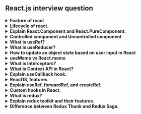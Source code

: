 <h2> React.js interview question </h2>

<details>
<summary><b>Feature of react</b></summary>

* JSX (JavaScript Syntax Extension)
* Virtual DOM
* One-way data binding
* Performance
* Extensions
* Conditional statements
* Components
* Simplicity

</details>

<details>
<summary><b>Lifecycle of react.</b></summary>

In React, each component goes through a lifecycle from creation to deletion. This lifecycle can be divided into three main phases:

1. **Mounting**: This is the phase in which the component is being created and inserted into the DOM. The methods called in this phase are:
    - `constructor()`: This method is called before the component is mounted.
    - `static getDerivedStateFromProps()`: This method is called right before rendering the output.
    - `render()`: This method is required and will always be called, it returns the JSX to render.
    - `componentDidMount()`: This method is called after the component output has been rendered to the DOM.

2. **Updating**: This is the phase in which the component is re-rendered as a result of changes to either its props or state. The methods called in this phase are:
    - `static getDerivedStateFromProps()`: This method is the first method called during the update phase.
    - `shouldComponentUpdate()`: This method determines if the component should be updated.
    - `render()`: This method returns the updated JSX.
    - `getSnapshotBeforeUpdate()`: This method is called right before the updated output is committed to the DOM.
    - `componentDidUpdate()`: This method is called after the updated output is committed to the DOM.

3. **Unmounting**: This is the final phase in which the component is being removed from the DOM. The method called in this phase is:
    - `componentWillUnmount()`: This method is called immediately before the component is unmounted and destroyed.

In addition to these, there is one more phase called "Error Handling" for catching errors anywhere in the child component tree. The methods in this phase are:
- `static getDerivedStateFromError()`: This method is called during the "render" phase, so side-effects are not permitted.
- `componentDidCatch()`: This method is called during the "commit" phase, so side-effects are permitted.

These lifecycle methods provide hooks to run code at key times in a component's lifecycle.

In functional components, the lifecycle methods of class components are replaced by React Hooks. Here’s how you can think of them in terms of class lifecycle methods:

componentDidMount: This lifecycle method is replaced by the useEffect hook in functional components. If you pass an empty array [] as the second argument to useEffect, it acts like componentDidMount, meaning the effect function will run once after the initial render.

componentDidUpdate: This lifecycle method is also replaced by the useEffect hook. If you pass a value or values in the array as the second argument to useEffect, the effect function will run when those values change.

componentWillUnmount: This lifecycle method is replaced by the cleanup function in useEffect. The cleanup function will run when the component unmounts, similar to componentWillUnmount.

Here’s an example of how these hooks can be used in a functional component:
```js
import React, { useState, useEffect } from 'react';

function MyComponent() {
  const [count, setCount] = useState(0);

  // Similar to componentDidMount and componentDidUpdate:
  useEffect(() => {
    // Update the document title using the browser API
    document.title = `You clicked ${count} times`;

    // Similar to componentWillUnmount:
    return () => {
      document.title = 'React App';
    };
  }, [count]); // Only re-run the effect if count changes

  return (
    <div>
      <p>You clicked {count} times</p>
      <button onClick={() => setCount(count + 1)}>
        Click me
      </button>
    </div>
  );
}
```

In this example, useState is used to declare a new state variable count, and useEffect is used to perform side effects in the component. The effect updates the document title whenever count changes, and resets the title when the component unmounts.
</details>

<details>
<summary><b>Explain React.Component and React.PureComponent.</b></summary>

In React, there are two types of components: `React.Component` and `React.PureComponent`. The main difference between them lies in the way they handle updates and re-rendering.

- **React.Component**: This is the base class for React components. When state or props change, a component re-renders. However, `React.Component` does not implement `shouldComponentUpdate()`, so the component re-renders by default whenever `forceUpdate()` is called or when parent components pass new props.

```js
import React from 'react';

class MyComponent extends React.Component {
  constructor(props) {
    super(props);
    this.state = { count: 0 };
  }

  incrementCount = () => {
    this.setState({ count: this.state.count + 1 });
  };

  render() {
    return (
      <div>
        <p>Count: {this.state.count}</p>
        <button onClick={this.incrementCount}>Increment</button>
      </div>
    );
  }
}
```
- **React.PureComponent**: This is similar to `React.Component`, but it implements `shouldComponentUpdate()` with a shallow prop and state comparison. This means `React.PureComponent` only re-renders if there are changes in state or props. It does a shallow comparison of the current props and state against the new set of props and state. If the props and state are the same, `React.PureComponent` prevents the re-render, potentially improving performance.

```js
import React from 'react';

class MyPureComponent extends React.PureComponent {
  constructor(props) {
    super(props);
    this.state = { count: 0 };
  }

  incrementCount = () => {
    this.setState({ count: this.state.count + 1 });
  };

  render() {
    return (
      <div>
        <p>Count: {this.state.count}</p>
        <button onClick={this.incrementCount}>Increment</button>
      </div>
    );
  }
}
```

In these examples, both MyComponent and MyPureComponent have a count state that increments when a button is clicked. The difference is that MyPureComponent (which extends React.PureComponent) will not re-render if the props and state are the same, potentially improving performance.


You might choose to use `React.PureComponent` over `React.Component` if:
- State/Props should be an immutable object.
- State/Props should not have a hierarchy.
- You should call `forceUpdate()` when data changes.

However, you should be aware that `React.PureComponent`'s shallow comparison only checks if the references have changed, not the actual data. So, if you have complex data structures, you might need to implement your own `shouldComponentUpdate()` method or use libraries like Immutable.js to create immutable data structures.

In summary, the choice between `React.Component` and `React.PureComponent` depends on the specific requirements of your component and the performance needs of your application.
</details>

<details>
<summary><b>Controlled component and Uncontrolled component</b></summary>

* Controlled Components:

  These are the components where the state and behaviors are controlled by Parent components.
  In React, Controlled Components are those in which form’s data is handled by the component’s state.
  It takes its current value through props and makes changes through callbacks like onClick, onChange, etc.
  A parent component manages its own state and passes the new values as props to the controlled component.

* Uncontrolled Components:

  Uncontrolled components are the ones having control of their own state and manage the behaviors on themselves.
  Uncontrolled Components are the components that are not controlled by the React state and are handled by the DOM (Document Object Model).
  So in order to access any value that has been entered we take the help of refs.

Here is an example of each:

Controlled Component:
```js
import { useState } from "react";
function App () {
    const [name, setName] = useState ("");
    function handleSubmit () {
        alert (`Name: $ {name}`);
    }
    return (
        <form onSubmit= {handleSubmit}>
            <label>Name:</label>
            <input type="text" name="name" value={name} onChange={e => setName(e.target.value)} />
            <button type="submit">Submit</button>
        </form>
    );
}
export default App;
```

Uncontrolled Component:
```js
import React, { useRef } from "react";
function App () {
    const inputRef = useRef (null);
    function handleSubmit () {
        alert (`Name: $ {inputRef.current.value}`);
    }
    return (
        <form onSubmit= {handleSubmit}>
            <label>Name :</label>
            <input type="text" name="name" ref= {inputRef} />
            <button type="submit">Submit</button>
        </form>
    );
}
export default App;
```

In summary, controlled and uncontrolled components are two different approaches to managing the state of React components. Controlled components are useful when you need to manage the state of a component from a parent component, while uncontrolled components are useful when you need to manage the state of a component internally.

</details>

<details>
<summary><b>What is useRef?</b></summary>
useRef is a React Hook that lets you reference a value that’s not needed for rendering. It returns a mutable ref object whose .current property is initialized to the passed argument (initialValue). The returned object will persist for the full lifetime of the component.

Here are some key points about useRef:

* It’s used to store a mutable value that does not cause a re-render when updated.
* It can be used to access a DOM element directly.
* Changing a ref does not trigger a re-render, making refs perfect for storing information that doesn’t affect the visual output of your component.
* You can mutate the ref.current property. However, if it holds an object that is used for rendering (for example, a piece of your state), then you shouldn’t mutate that object.
* When you change the ref.current property, React does not re-render your component. React is not aware of when you change it because a ref is a plain JavaScript object.
* Do not write or read ref.current during rendering, except for initialization.

Here’s an example of how to use useRef:
```js
import { useRef } from 'react';

function MyComponent() {
    const intervalRef = useRef(0);
    const inputRef = useRef(null);
    // ...
}
```
In this example, intervalRef and inputRef are references that can be used throughout the component.
</details>

<details>
<summary><b>What is useReducer?</b></summary>
useReducer is a React Hook that allows you to manage complex state logic in your components. It’s similar to useState but gives you more control over the state updates

The basic structure of useReducer is as follows

```js
const [state, dispatch] = useReducer(reducer, initialState);
```
Here, reducer is a function that determines how the state should be updated based on an action. It takes the current state and an action, and returns the new state.

initialState is the initial state of your component.

dispatch is a function that you can call to dispatch an action, which will trigger a state update.

Here’s an example of how you might use useReducer in a todo app:

```js
import { useReducer } from "react";

const initialTodos = [
  {
    id: 1,
    title: "Todo 1",
    complete: false,
  },
  {
    id: 2,
    title: "Todo 2",
    complete: false,
  },
];

const reducer = (state, action) => {
  switch (action.type) {
    case "COMPLETE":
      return state.map((todo) => {
        if (todo.id === action.id) {
          return { ...todo, complete: !todo.complete };
        } else {
          return todo;
        }
      });
    default:
      return state;
  }
};

function Todos() {
  const [todos, dispatch] = useReducer(reducer, initialTodos);

  const handleComplete = (todo) => {
    dispatch({ type: "COMPLETE", id: todo.id });
  };

  return (
    <>
      {todos.map((todo) => (
        <div key={todo.id}>
          <label>
            <input
              type="checkbox"
              checked={todo.complete}
              onChange={() => handleComplete(todo)}
            />
            {todo.title}
          </label>
        </div>
      ))}
    </>
  );
}
```
Here’s an example of how you might use useReducer in a counter app:
```js
import React, {useReducer} from 'react';

const initialState = { count: 0 };

function reducer(action, state) {
    switch(action.type) {
        case 'increment':
            return { count: state.count + 1};
        case 'decrement':
            return {count: state.count -1 };
        default:
            throw new Error('')
    }
}

function Counter() {
    const [state, dispatch] = useReducer(reducer, initialState);

    return (
        <>
            Counter Example
            Count: {state.count}
            <button onClick={() => dispatch({ type: 'increment'})}>+</button>
            <button onClick={() => dispatch({ type: 'decrement'})}>-</button>
        </>
    )
}

const rootElement = document.getElementById('root');

const root = createRoot(rootElement);

root.render(
    <StrictMode>
        <Counter />
    </StrictMode>
)
```

</details>

<details>
<summary><b>How to update an object state based on user input in React</b></summary>

Sure, you can update an object state based on user input in React. Here's an example:

```js
import React, { useState } from 'react';

function MyComponent() {
  const [state, setState] = useState({
    fName: '',
    lName: ''
  });

  const handleChange = e => {
    const { name, value } = e.target;
    setState(prevState => ({
      ...prevState,
      [name]: value
    }));
  };

  return (
    <div>
      <input value={state.fName} type="text" onChange={handleChange} name="fName" placeholder="First Name" />
      <input value={state.lName} type="text" onChange={handleChange} name="lName" placeholder="Last Name" />
    </div>
  );
}
```

In this example, `handleChange` function updates the state based on the input field's name and value. The `name` attribute in the input tag should match the key name in the state object. When you type into the input field, the `handleChange` function is called, and the state is updated with the input value. The component re-renders, and the new value is displayed in the input field.

</details>

<details>
<summary><b>useMemo vs React.memo</b></summary>

useMemo and React.memo are both features in React that use memoization to optimize performance, but they are used in different scenarios.

useMemo is a hook that returns a memoized value. It takes a function and dependencies as parameters. The function runs when the component renders. useMemo will only recompute the memoized value when one of the dependencies has changed. This optimization helps to avoid expensive calculations on every render.

Here’s an example of how you might use useMemo:
```js
import React, { useMemo } from 'react';

function Component({ value }) {
  const computedValue = useMemo(() => {
    // Perform expensive computation here
    return expensiveComputation(value);
  }, [value]);

  // ...
}
```

React.memo is a higher-order component that memoizes the result of a function component. It takes a component and returns a new component that will prevent re-renders if the props are the same. This can be useful when rendering of the component is expensive.

Here’s an example of how you might use React.memo:
```js
import React from 'react';

function Component({ value }) {
  // ...
}

export default React.memo(Component);
```

In this example, the Component will only re-render if the value prop changes.

In summary, useMemo is used to memoize values, while React.memo is used to prevent unnecessary re-renders of components

</details>

<details>
<summary><b>What is interceptors?</b></summary>
In ReactJS, Axios interceptors can be used to intercept HTTP requests or responses before they are handled by `then` or `catch`. This can be useful for a variety of tasks, such as setting common headers, logging, or handling errors globally.

Here's an example of how you can use an interceptor with Axios in a ReactJS application:

```javascript
import axios from 'axios';
import React from 'react';

class App extends React.Component {
  componentDidMount() {
    // Create an instance of Axios
    const axiosInstance = axios.create({
      baseURL: 'https://api.example.com',
    });

    // Add a request interceptor
    axiosInstance.interceptors.request.use((config) => {
      // Insert logic here to manipulate the config object, add headers, etc.
      config.headers['Authorization'] = 'Bearer ' + localStorage.getItem('token');
      return config;
    }, (error) => {
      // If there's an error during the request, this block will be executed
      return Promise.reject(error);
    });

    // Add a response interceptor
    axiosInstance.interceptors.response.use((response) => {
      // This block is executed if the response is successful
      return response;
    }, (error) => {
      // If there's an error in the response, this block will be executed
      return Promise.reject(error);
    });

    // Now you can use the custom Axios instance in your API calls
    axiosInstance.get('/data')
      .then((response) => {
        console.log(response.data);
      })
      .catch((error) => {
        console.log(error);
      });
  }

  render() {
    return (
      <div>
        <h1>My React App</h1>
      </div>
    );
  }
}

export default App;
```

In this example, we're creating an instance of Axios and adding a request interceptor to it. The interceptor adds an Authorization header to every request before it's sent. We're also adding a response interceptor, which currently just returns the response as is.

This is a simple example. In a real-world application, you might want to add more complex logic to your interceptors, such as error handling, retrying requests, or logging.
</details>

<details>
<summary><b>What is Context API in React?</b></summary>

The Context API in React is a way to essentially create global variables that can be passed around in a React app. This is the alternative to "prop drilling", or passing props from grandparent to parent to child, and so on. Context is often touted as a simpler, lighter solution to using Redux for state management.

To work with Context API, you need `React.createContext`. It has two properties: Provider and Consumer. The Provider acts as a parent, it passes the state to its children, whereas the Consumer uses the state that has been passed.

Here's a simple example of how to use the Context API:

```js
import React, { useContext } from 'react';

// Create a Context
const MyContext = React.createContext();

// Create a component that uses the Context
function MyComponent() {
  const contextValue = useContext(MyContext);
  return <p>{contextValue}</p>;
}

// Use the Context Provider in the parent component
function MyApp() {
  return (
    <MyContext.Provider value="Hello, Context!">
      <MyComponent />
    </MyContext.Provider>
  );
}
```

In this example, `MyContext` is created using `React.createContext()`. `MyComponent` uses the `useContext` hook to access the value from `MyContext`. The `MyContext.Provider` component is used in `MyApp` to provide the value "Hello, Context!" to `MyComponent`
</details>

<details>
<summary><b>Explain useCallback hook.</b></summary>

The `useCallback` hook is a built-in hook in React that allows you to optimize your application by memoizing a callback function. This means that the callback function is cached and does not get redefined on every render. 

Here's an example of how you can use `useCallback`:

```js
import React, { useState, useCallback } from 'react';

function MyComponent() {
  const [count, setCount] = useState(0);

  const increment = useCallback(() => {
    setCount(count + 1);
  }, [count]);

  return (
    <div>
      Count: {count}
      <button onClick={increment}>Increment</button>
    </div>
  );
}
```

In this example, `useCallback` is used to memoize the `increment` function. The `increment` function will only be redefined if `count` changes.

The `useCallback` hook receives a function and an array of dependencies as parameters. The hook will return a memoized version of the callback that only changes if one of the dependencies has changed. If you pass an empty array of dependencies, the callback will only be defined once and never be redefined.

Please note that `useCallback` should be used sparingly because it comes with its own overhead. It's best used when passing callbacks to optimized child components that rely on reference equality to prevent unnecessary renders.
</details>

<details>
<summary><b>React18, features</b></summary>
React 18, the latest major version of React, brings several new features and improvements. Here are some key features:

1. **Automatic Batching**: React 18 introduces automatic batching, which can lead to fewer renders and improved performance.

2. **Concurrent Rendering**: This is a foundational update to React's core rendering model. It allows React to prepare multiple versions of your UI at the same time. Concurrency in React 18 is opt-in and only enabled when you use a concurrent feature.

3. **Transitions**: Transitions can be used to mark UI updates that do not need urgent resources for updating.

4. **Suspense on the Server**: In a client-rendered app, you load the HTML of your page from the server along with all the JavaScript. With Suspense, you can now also do this on the server.

5. **Strict Mode**: Strict mode in React 18 will simulate mounting, unmounting, and re-mounting the component with a previous state.

6. **New Hooks**: React 18 introduces several new hooks, including `useId`, `useTransition`, `useDeferredValue`, `useSyncExternalStore`, and `useInsertionEffect`.

7. **New Root API**: React 18 replaces `ReactDOM.render` with `ReactDOM.createRoot`.

8. **Improved Memory Usage and Dropped Support for Internet Explorer**: React 18 has improved memory usage and no longer supports Internet Explorer.

These features are built on top of React's new concurrent renderer, a behind-the-scenes change that unlocks powerful new capabilities. The release focuses on performance improvements and updating the rendering engine.
</details>

<details>
<summary><b>Explain useRef, forwardRef, and createRef.</b></summary>

1. **useRef**: `useRef` is a hook that allows you to create a mutable value that persists across renders without causing a re-render. It's commonly used to keep track of the instance of a variable or to access a DOM node directly. Here's an example:

```javascript
import { useRef } from 'react';

function MyComponent() {
  const myRef = useRef(null);

  // Access the ref within a handler function
  const handleClick = () => {
    console.log(myRef.current);
  };

  return (
    <div>
      <input ref={myRef} type="text" />
      <button onClick={handleClick}>Log ref</button>
    </div>
  );
}
```

2. **forwardRef**: `forwardRef` is a method in React that allows parent components to pass down (or "forward") refs to their children. This is particularly useful when you need to access a DOM element or component instance directly in a parent component, but the desired child element is wrapped by a higher-order component or a component that doesn’t expose the ref by default. Here's an example:

```javascript
import React, { forwardRef } from 'react';

const MyComponent = forwardRef((props, ref) => (
  <input ref={ref} type="text" />
));

function ParentComponent() {
  const inputRef = useRef(null);

  const handleClick = () => {
    inputRef.current.focus();
  };

  return (
    <div>
      <MyComponent ref={inputRef} />
      <button onClick={handleClick}>Focus Input</button>
    </div>
  );
}
```

3. **createRef**: `createRef` is a method in React that creates a ref. It's mostly used for class components. Function components typically rely on `useRef` instead. Here's an example:

```javascript
import React, { createRef, Component } from 'react';

class MyComponent extends Component {
  constructor(props) {
    super(props);
    this.myRef = createRef();
  }

  componentDidMount() {
    this.myRef.current.focus();
  }

  render() {
    return <input ref={this.myRef} type="text" />;
  }
}
```

In this example, `createRef` is used to create a ref that is attached to an input element. When the component mounts, the input element is automatically focused.
</details>

<details>
<summary><b>Custom hooks in React.</b></summary>
Custom hooks in React are a way to extract and reuse logic that is common across multiple components. They allow you to write cleaner, more maintainable code by avoiding duplication.

Let's consider a real-world example. Suppose you're building a weather application that has multiple components that need to fetch weather data from an API. Without custom hooks, you'd have to write the same data fetching and state updating logic in each component.

With custom hooks, you can extract this logic into a separate function and reuse it across components. Here's an example of a custom hook for fetching weather data:

```js
import { useState, useEffect } from 'react';

function useFetchWeatherData(city) {
  const [data, setData] = useState(null);
  const [loading, setLoading] = useState(true);
  const [error, setError] = useState(null);

  useEffect(() => {
    fetch(`https://api.weatherapi.com/v1/current.json?key=YOUR_API_KEY&q=${city}`)
      .then(response => {
        if (!response.ok) {
          throw new Error('Error fetching weather data');
        }
        return response.json();
      })
      .then(data => {
        setData(data);
        setLoading(false);
      })
      .catch(error => {
        setError(error.message);
        setLoading(false);
      });
  }, [city]);

  return { data, loading, error };
}
```

In this example, `useFetchWeatherData` is a custom hook that fetches weather data for a given city. It returns the fetched data and a loading state. You can use this hook in any component that needs to display weather data, like so:

```js
import React from 'react';
import useFetchWeatherData from './useFetchWeatherData';

function WeatherComponent({ city }) {
  const { data, loading, error } = useFetchWeatherData(city);

  if (loading) {
    return <div>Loading...</div>;
  }

  if (error) {
    return <div>Error: {error}</div>;
  }

  return (
    <div>
      <h1>{data.location.name}</h1>
      <p>{data.current.temp_c}°C</p>
    </div>
  );
}
```

In this component, `useFetchWeatherData` is used to fetch and display weather data for a given city. This allows you to keep your components clean and focused on rendering, while the data fetching logic is neatly encapsulated in the custom hook.
</details>

<details>
<summary><b>What is redux?</b></summary>
Redux is an open-source JavaScript library for managing and centralizing application state. It helps you write applications that behave consistently, run in different environments (client, server, and native), and are easy to test. Redux is most commonly used with libraries such as React or Angular for building user interfaces.

Redux works by having a central store that holds the entire state of the application. Each component can access the stored state without having to send down props from one component to another.

There are three building blocks in Redux: actions, store, and reducers. Actions are events that send data from the application to the store. The store is a single source of truth that holds the application state, and reducers specify how the application's state changes in response to actions sent to the store.

Here are some key principles of Redux:
- **Single source of truth**: The state of your whole application is stored in an object tree within a single store.
- **State is read-only**: The only way to change the state is to emit an action, an object describing what happened.
- **Changes are made with pure functions**: To specify how the state tree is transformed by actions, you write pure reducers.

Redux also provides a great developer experience with features like live code editing combined with a time-traveling debugger. It's a predictable state container for JavaScript apps and is particularly well-suited for applications with many different components that need to share data.
</details>

<details>
<summary><b>Explain redux toolkit and their features.</b></summary>
Redux Toolkit is an official, opinionated, batteries-included toolset for efficient Redux development. It simplifies the most common Redux use cases, including store setup, defining reducers, immutable update logic, and even creating entire "slices" of state at once without writing any action creators or action types by hand. It also includes the most widely used Redux addons, like Redux Thunk for async logic and Reselect for writing selector functions.

Redux Toolkit provides good defaults for store setup out of the box, and includes the most commonly used Redux addons built-in. It takes inspiration from libraries like Immer and Autodux to let you write "mutative" immutable update logic, and even create entire "slices" of state automatically¹. This lets you focus on the core logic your app needs, so you can do more work with less code¹.

Here are some key features of Redux Toolkit:
- **configureStore()**: Wraps createStore to provide simplified configuration options and good defaults.
- **createSlice()**: Generates action creators and action types that correspond to the reducers and state.
- **createAsyncThunk**: Accepts a Redux action type string and a function that returns a promise, and generates a thunk that dispatches pending/fulfilled/rejected action types based on that promise.
- **createEntityAdapter**: Generates a set of reusable reducers and selectors to manage normalized data in the store.

The Redux Toolkit package wraps around the core redux package, and contains API methods and common dependencies that are essential for building a Redux app. It builds in suggested best practices, simplifies most Redux tasks, prevents common mistakes, and makes it easier to write Redux applications.
</details>

<details>
<summary><b>Difference between Redux Thunk and Redux Saga.</b></summary>
Redux Thunk and Redux Saga are both middleware libraries for Redux that handle side effects, but they do so in different ways.

**Redux Thunk** is a middleware that allows you to write action creators that return a function instead of an action. The thunk can be used to delay the dispatch of an action or to dispatch only if certain conditions are met. The inner function receives the store methods `dispatch` and `getState` as parameters.

**Redux Saga**, on the other hand, is a library that aims to make application side effects (i.e. asynchronous things like data fetching and impure things like accessing the browser cache) easier to manage, more efficient to execute, easy to test, and better at handling failures. It uses an ES6 feature called Generators to make those asynchronous flows easy to read, write and test.

The key differences between Redux Thunk and Redux Saga are:

- **Control over side effects**: In Redux Thunk, thunks (functions) are invoked on each new action, and they have no control over when to stop handling those actions. In Redux Saga, sagas (generators) pull the next action, giving them control over when to listen for some action, and when to stop.
- **Complexity**: Thunk is simpler to use and Promises are familiar to many developers, while Saga/Generators are more powerful but require learning.
- **Use cases**: When Promises are just good enough, so is Thunk. When dealing with more complex cases on a regular basis, Saga gives you better tools.
- **Error handling**: Saga makes it trivial to handle errors and cancellation of effects, while Thunk requires you to take care of it.

In summary, the choice between Redux Thunk and Redux Saga depends on the specific requirements of your project. If your application has simple needs, Redux Thunk might be sufficient. However, if you need to handle more complex scenarios like race conditions, cancellation, and if-else based on actions, Redux Saga would be a better choice.
</details>
